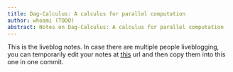 ```yaml
---
title: Dag-Calculus: A calculus for parallel computation
author: whoami (TODO)
abstract: Notes on Dag-Calculus: A calculus for parallel computation
---
```


This is the liveblog notes.  In case there are multiple
people liveblogging, you can temporarily edit your notes
at [this](dag-calculus--a-calc/template.md) url and then copy them into this one in one
commit.
